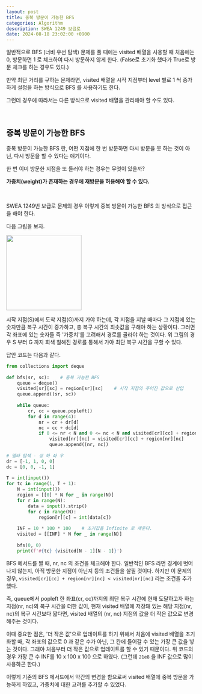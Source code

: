 ```yaml
---
layout: post
title: 중복 방문이 가능한 BFS
categories: Algorithm
description: SWEA 1249 보급로
date: 2024-08-18 23:02:00 +0900
---
```

일반적으로 BFS (너비 우선 탐색) 문제를 풀 때에는 visited 배열을 사용할 때 처음에는 0, 방문하면 1 로 체크하여 다시 방문하지 않게 한다. (False로 초기화 했다가 True로 방문 체크를 하는 경우도 있다.)

만약 최단 거리를 구하는 문제라면, visited 배열을 시작 지점부터 level 별로 1 씩 증가하게 설정을 하는 방식으로 BFS 를 사용하기도 한다.

그런데 경우에 따라서는 다른 방식으로 visited 배열을 관리해야 할 수도 있다.

<br>

## 중복 방문이 가능한 BFS

중복 방문이 가능한 BFS 란, 어떤 지점에 한 번 방문하면 다시 방문을 못 하는 것이 아닌, 다시 방문을 할 수 있다는 얘기이다.

한 번 이미 방문한 지점을 또 들러야 하는 경우는 무엇이 있을까?

<b>가중치(weight)가 존재하는 경우에 재방문을 허용해야 할 수 있다.</b>

<br>

SWEA 1249번 보급로 문제의 경우 이렇게 중복 방문이 가능한 BFS 의 방식으로 접근을 해야 한다.

다음 그림을 보자.

<img src="https://github.com/user-attachments/assets/0087e55c-5134-4b70-99d6-df21f9ebab2b" width="200px">

시작 지점(S)에서 도착 지점(G)까지 가야 하는데, 각 지점을 지날 때마다 그 지점에 있는 숫자만큼 복구 시간이 증가하고, 총 복구 시간의 최솟값을 구해야 하는 상황이다. 그러면 각 좌표에 있는 숫자들 즉 '가중치'를 고려해서 경로를 골라야 하는 것이다. 위 그림의 경우 S 부터 G 까지 회색 칠해진 경로를 통해서 가야 최단 복구 시간을 구할 수 있다.

답안 코드는 다음과 같다.

```python
from collections import deque
 
def bfs(sr, sc):    # 중복 가능한 BFS
    queue = deque()
    visited[sr][sc] = region[sr][sc]    # 시작 지점의 주어진 값으로 산입
    queue.append((sr, sc))
 
    while queue:
        cr, cc = queue.popleft()
        for d in range(4):
            nr = cr + dr[d]
            nc = cc + dc[d]
            if 0 <= nr < N and 0 <= nc < N and visited[cr][cc] + region[nr][nc] < visited[nr][nc]:       # visited 배열 업데이트 가능하도록
                visited[nr][nc] = visited[cr][cc] + region[nr][nc]      # 더 작은 값으로 업데이트
                queue.append((nr, nc))
 
# 델타 탐색 - 상 하 좌 우
dr = [-1, 1, 0, 0]
dc = [0, 0, -1, 1]
 
T = int(input())
for tc in range(1, T + 1):
    N = int(input())
    region = [[0] * N for _ in range(N)]
    for r in range(N):
        data = input().strip()
        for c in range(N):
            region[r][c] = int(data[c])
 
    INF = 10 * 100 * 100    # 초기값을 Infinite 로 채운다.
    visited = [[INF] * N for _ in range(N)]
 
    bfs(0, 0)
    print(f'#{tc} {visited[N - 1][N - 1]}')
```

BFS 메서드를 짤 때, nr, nc 의 조건을 체크해야 한다. 일반적인 BFS 라면 경계에 벗어나지 않는지, 아직 방문한 지점이 아닌지 등의 조건들을 살필 것이다. 하지만 이 문제의 경우, ```visited[cr][cc] + region[nr][nc] < visited[nr][nc]``` 라는 조건을 추가했다.

즉, queue에서 popleft 한 좌표(cr, cc)까지의 최단 복구 시간에 현재 도달하고자 하는 지점(nr, nc)의 복구 시간을 더한 값이, 현재 visited 배열에 저장돼 있는 해당 지점(nr, nc)의 복구 시간보다 짧다면, visited 배열의 (nr, nc) 지점의 값을 더 작은 값으로 변경해주는 것이다.

이때 중요한 점은, '더 작은 값'으로 업데이트를 하기 위해서 처음에 visited 배열을 초기화할 때, 각 좌표의 값으로 0 과 같은 수가 아닌, 그 칸에 들어갈 수 있는 가장 큰 값을 넣는 것이다. 그래야 처음부터 더 작은 값으로 업데이트를 할 수 있기 때문이다. 위 코드의 경우 가장 큰 수 INF를 10 x 100 x 100 으로 하였다. (그런데 ```21e8``` 을 INF 값으로 많이 사용하곤 한다.)

이렇게 기존의 BFS 메서드에서 약간의 변경을 함으로써 visited 배열에 중복 방문을 가능하게 하였고, 가중치에 대한 고려를 추가할 수 있었다.